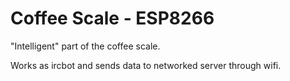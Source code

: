 # Coffee Scale - ESP8266
"Intelligent" part of the coffee scale.

Works as ircbot and sends data to networked server through wifi.